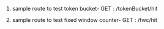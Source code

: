 1. sample route to test token bucket- GET : /tokenBucket/hit

2. sample route to test fixed window counter- GET : /fwc/hit